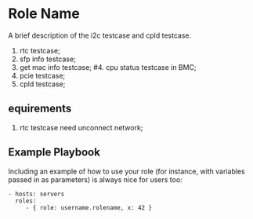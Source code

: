 Role Name
=========

A brief description of the i2c testcase and cpld testcase.
 1. rtc testcase;
 2. sfp info testcase;
 3. get mac info testcase; 
 #4. cpu status testcase in BMC;
 5. pcie testcase;
 6. cpld testcase;


equirements
------------

1. rtc testcase need unconnect network;


Example Playbook
----------------

Including an example of how to use your role (for instance, with variables passed in as parameters) is always nice for users too:

    - hosts: servers
      roles:
         - { role: username.rolename, x: 42 }

